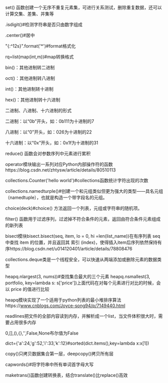 set() 函数创建一个无序不重复元素集，可进行关系测试，删除重复数据，还可以计算交集、差集、并集等

.isdigit()#检测字符串是否只由数字组成

.center()#居中

"{:^12s}".format('*')#format格式化

rq=list(map(int,m))#map转换格式

bin()：其他进制转二进制

oct()：其他进制转八进制

int()：其他进制转十进制

hex()：其他进制转十六进制

二进制、八进制、十六进制的形式

二进制：以“0b”开头，如：0b111为十进制的7

八进制：以“0”开头，如：026为十进制的22

十六进制：以“0x”开头，如：0x1f为十进制的31

reduce() 函数会对参数序列中元素进行累积

operator模块输出一系列对应Python内部操作符的函数https://blog.csdn.net/zhtysw/article/details/80510113

collections.Counter('hello world')#collections函数统计字符出现的次数

collections.namedturple()#创建一个和元组类似但更为强大的类型——具名元组（namedtuple），也就是构造一个带字段名的元组。

choice(deck)#choice() 方法返回一个列表，元组或字符串的随机项。

filter() 函数用于过滤序列，过滤掉不符合条件的元素，返回由符合条件元素组成的新列表

bisect模块bisect.bisect(seq, item, lo = 0, hi =len(list_name))在有序列表 seq 中查找 item 的位置，并且返回其 索引 (index)，使得插入item后序列依然保持有序https://blog.csdn.net/u014120401/article/details/78808476

collections.deque类是一个线程安全，可以快速从两端添加或删除元素的数据类型

heapq.nlargest(3, nums))#查找集合最大的三个元素
heapq.nsmallest(3, portfolio, key=lambda s: s['price'])上面代码在对每个元素进行对比的时候，会以 price 的值进行比较

heapq模块实现了一个适用于python列表的最小堆排序算法https://www.cnblogs.com/Joyce-song94/p/7149440.html

readlines把文件的全部内容读到内存，并解析成一个list，当文件体积很大时，需要占用很多内存

0,[],(),{},'',False,None布尔值为False

dict={'a':24,'g':52,'i':33,'k':12}#sorted(dict.items(),key=lambda x:x[1])

copy()只拷贝数据集合第一层，deepcopy()拷贝所有层

capwords()#将字符串中所有单词首字母大写

maketrans()函数创建转换表，结合translate()比replace()高效
